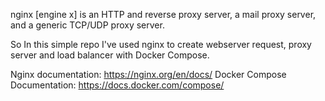 nginx [engine x] is an HTTP and reverse proxy server, a mail proxy server, and a generic TCP/UDP proxy server.

So In this simple repo I've used nginx to create webserver request, proxy server and load balancer with Docker Compose.

Nginx documentation: https://nginx.org/en/docs/
Docker Compose Documentation: https://docs.docker.com/compose/